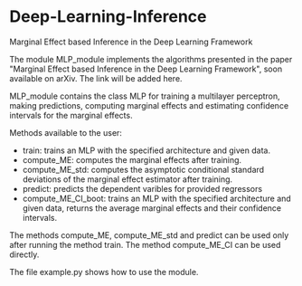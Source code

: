 # Deep-Learning-Inference
Marginal Effect based Inference in the Deep Learning Framework

The module MLP_module implements the algorithms presented in the paper "Marginal Effect based Inference in the Deep Learning Framework", soon available on arXiv. The link will be added here.

MLP_module contains the class MLP for training a multilayer perceptron, making predictions, computing marginal effects and estimating confidence intervals for the marginal effects. 

Methods available to the user:
- train: trains an MLP with the specified architecture and given data.
- compute_ME: computes the marginal effects after training.
- compute_ME_std: computes the asymptotic conditional standard deviations of the marginal effect estimator after training.
- predict: predicts the dependent varibles for provided regressors
- compute_ME_CI_boot: trains an MLP with the specified architecture and given data, returns the average marginal effects and their confidence intervals.

The methods compute_ME, compute_ME_std and predict can be used only after running the method train. The method compute_ME_CI can be used directly.

The file example.py shows how to use the module.
